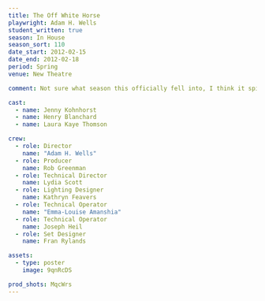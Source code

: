 ```yaml
---
title: The Off White Horse
playwright: Adam H. Wells
student_written: true
season: In House
season_sort: 110
date_start: 2012-02-15
date_end: 2012-02-18
period: Spring
venue: New Theatre

comment: Not sure what season this officially fell into, I think it spilled over from the autumn

cast:
  - name: Jenny Kohnhorst
  - name: Henry Blanchard
  - name: Laura Kaye Thomson

crew:
  - role: Director
    name: "Adam H. Wells"
  - role: Producer
    name: Rob Greenman
  - role: Technical Director
    name: Lydia Scott
  - role: Lighting Designer
    name: Kathryn Feavers
  - role: Technical Operator
    name: "Emma-Louise Amanshia"
  - role: Technical Operator
    name: Joseph Heil
  - role: Set Designer
    name: Fran Rylands

assets:
  - type: poster
    image: 9qnRcDS

prod_shots: MqcWrs
---
```

